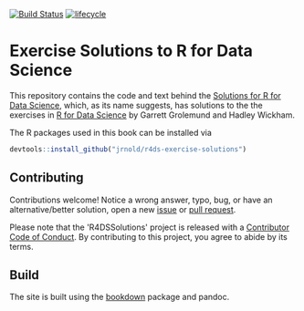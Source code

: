 [![Build Status](https://travis-ci.org/jrnold/r4ds-exercise-solutions.svg?branch=master)](https://travis-ci.org/jrnold/r4ds-exercise-solutions)
[![lifecycle](https://img.shields.io/badge/lifecycle-maturing-blue.svg)](https://www.tidyverse.org/lifecycle/#maturing)

# Exercise Solutions to R for Data Science

This repository contains the code and text behind the [Solutions for R for Data Science](https://jrnold.github.io/r4ds-exercise-solutions/), which, as its name suggests, has solutions to the the exercises in [R for Data Science](https://r4ds.had.co.nz/) by Garrett Grolemund and Hadley Wickham.

The R packages used in this book can be installed via
```r
devtools::install_github("jrnold/r4ds-exercise-solutions")
```

## Contributing

Contributions welcome! Notice a wrong answer, typo, bug, or have an alternative/better solution, open a new [issue](https://github.com/jrnold/r4ds-exercise-solutions/issues ) or [pull request](https://github.com/jrnold/r4ds-exercise-solutions/pulls).

Please note that the 'R4DSSolutions' project is released with a [Contributor Code of Conduct](.github/CODE_OF_CONDUCT.md). By contributing to this project, you agree to abide by its terms.

## Build

The site is built using the [bookdown](https://bookdown.org/yihui/bookdown/) package and pandoc.
